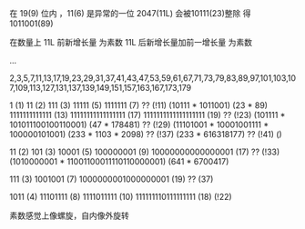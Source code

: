 在 19(9) 位内 ，11(6) 是异常的一位
2047(11L) 会被10111(23)整除 得 1011001(89)

在数量上 11L 前新增长量 为素数
11L 后新增长量加前一增长量 为素数

...

2,3,5,7,11,13,17,19,23,29,31,37,41,43,47,53,59,61,67,71,73,79,83,89,97,101,103,107,109,113,127,131,137,139,149,151,157,163,167,173,179

1 (1)
11 (2)
111 (3)
11111 (5)
1111111 (7)
?? (!11) (10111 * 1011001) (23 * 89)
1111111111111 (13)
11111111111111111 (17)
1111111111111111111 (19)
?? (!23) (101111 * 101011100100110001) (47 * 178481)
?? (!29) (11101001 * 10001001111 * 100000101001) (233 * 1103 * 2098)
?? (!37) (233 * 616318177)
?? (!41) ()

11 (2)
101 (3)
10001 (5)
100000001 (9)
10000000000000001 (17)
?? (!33) (1010000001 * 11001100011110110000001) (641 * 6700417)


111 (3)
1001001 (7)
1000000001000000001 (19)
?? (37)

1011 (4)
11101111 (8)
1111011111 (10)
111111110111111111 (18)
(!22)

素数感觉上像螺旋，自内像外旋转